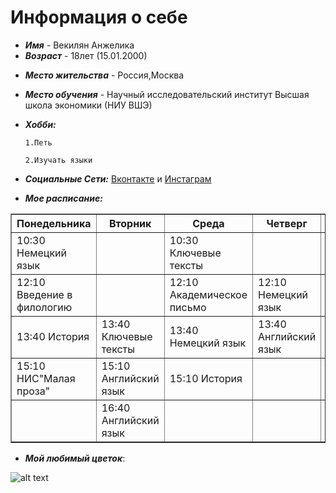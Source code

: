 # Информация о себе
- ***Имя*** - Векилян Анжелика
 - ***Возраст*** - 18лет (15.01.2000)
 * ***Место жительства*** - Россия,Москва
 - ***Место обучения*** - Научный исследовательский институт Высшая школа экономики (НИУ ВШЭ)
 + ***Хобби:*** 
 
       1.Петь

       2.Изучать языки
+ ***Социальные Сети:*** [Вконтакте](https://vk.com/yaplachy) и [Инстаграм](https://www.instagram.com/likavekilyan/)
+ ***Мое расписание:***

<html>
 <head>
  <meta charset="utf-8">
   </head>
 <body>
  <table border="1">
   <tr>
    <th>Понедельника</th>
    <th>Вторник</th>
    <th>Среда</th>
    <th>Четверг</th>
    <th>Пятница</th>
   </tr>
   <tr><td>10:30 Немецкий язык</td><td></td><td>10:30 Ключевые тексты</td><td></td><td>10:30 Цифровая грамотность</td></tr>
   <tr><td>12:10 Введение в филологию</td><td></td><td>12:10 Академическое письмо</td><td>12:10 Немецкий язык</td><td>12:10 Введению в филологию</td></tr>
   <tr><td>13:40 История</td><td>13:40 Ключевые тексты</td><td>13:40 Немецкий язык</td><td>13:40 Английский язык</td><td>13:40 Цифровая грамотность</td></tr>
   <tr><td>15:10 НИС"Малая проза"</td><td>15:10 Английский язык</td><td>15:10 История</td><td></td><td>15:10 Ключевые тексты</td></tr>
   <tr><td></td><td>16:40 Английский язык</td><td></td><td></td><td>16:40 Английский язык</td></tr>
   </table>
 </body>
</html>

* ***Мой любимый цветок***:
 
![alt text]( http://mentol72.ru/upload/resize_cache/iblock/01e/800_600_140cd750bba9870f18aada2478b24840a/01e5ae4b58d21cace0f72c5f7f5588a1.jpg "Комм"  )
